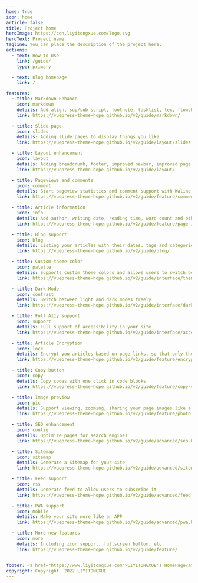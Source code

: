 ```yaml
---
home: true
icon: home
article: false
title: Project home
heroImage: https://cdn.liyitongxue.com/logo.svg
heroText: Project name
tagline: You can place the description of the project here.
actions:
  - text: How to Use 
    link: /guide/
    type: primary

  - text: Blog homepage 
    link: /

features:
  - title: Markdown Enhance
    icon: markdown
    details: Add align, sup/sub script, footnote, tasklist, tex, flowchart, diagram, mark and presentation support in markdown
    link: https://vuepress-theme-hope.github.io/v2/guide/markdown/

  - title: Slide page
    icon: slides
    details: Adding slide pages to display things you like
    link: https://vuepress-theme-hope.github.io/v2/guide/layout/slides

  - title: Layout enhancement
    icon: layout
    details: Adding breadcrumb, footer, improved navbar, improved page nav and etc.
    link: https://vuepress-theme-hope.github.io/v2/guide/layout/

  - title: Pageviews and comments
    icon: comment
    details: Start pageview statistics and comment support with Waline
    link: https://vuepress-theme-hope.github.io/v2/guide/feature/comment.html

  - title: Article information
    icon: info
    details: Add author, writing date, reading time, word count and other information to your article
    link: https://vuepress-theme-hope.github.io/v2/guide/feature/page-info.html

  - title: Blog support
    icon: blog
    details: Listing your articles with their dates, tags and categories with some awesome layouts
    link: https://vuepress-theme-hope.github.io/v2/guide/blog/

  - title: Custom theme color
    icon: palette
    details: Supports custom theme colors and allows users to switch between preset theme colors
    link: https://vuepress-theme-hope.github.io/v2/guide/interface/theme-color.html

  - title: Dark Mode
    icon: contrast
    details: Switch between light and dark modes freely
    link: https://vuepress-theme-hope.github.io/v2/guide/interface/darkmode.html

  - title: Full A11y support
    icon: support
    details: Full support of accessibility in your site
    link: https://vuepress-theme-hope.github.io/v2/guide/interface/accessibility.html

  - title: Article Encryption
    icon: lock
    details: Encrypt you articles based on page links, so that only the one you want could see them
    link: https://vuepress-theme-hope.github.io/v2/guide/feature/encrypt.html

  - title: Copy button
    icon: copy
    details: Copy codes with one click in code blocks
    link: https://vuepress-theme-hope.github.io/v2/guide/feature/copy-code.html

  - title: Image preview
    icon: pic
    details: Support viewing, zooming, sharing your page images like a gallery
    link: https://vuepress-theme-hope.github.io/v2/guide/feature/photo-swipe.html

  - title: SEO enhancement
    icon: config
    details: Optimize pages for search engines
    link: https://vuepress-theme-hope.github.io/v2/guide/advanced/seo.html

  - title: Sitemap
    icon: sitemap
    details: Generate a Sitemap for your site
    link: https://vuepress-theme-hope.github.io/v2/guide/advanced/sitemap.html

  - title: Feed support
    icon: rss
    details: Generate feed to allow users to subscribe it
    link: https://vuepress-theme-hope.github.io/v2/guide/advanced/feed.html

  - title: PWA support
    icon: mobile
    details: Make your site more like an APP
    link: https://vuepress-theme-hope.github.io/v2/guide/advanced/pwa.html

  - title: More new features
    icon: more
    details: Including icon support, fullscreen button, etc.
    link: https://vuepress-theme-hope.github.io/v2/guide/feature/


footer: <a href="https://www.liyitongxue.com">LIYITONGXUE's HomePage/a> 
copyright: Copyright  2022 LIYITONGXUE
---
```

